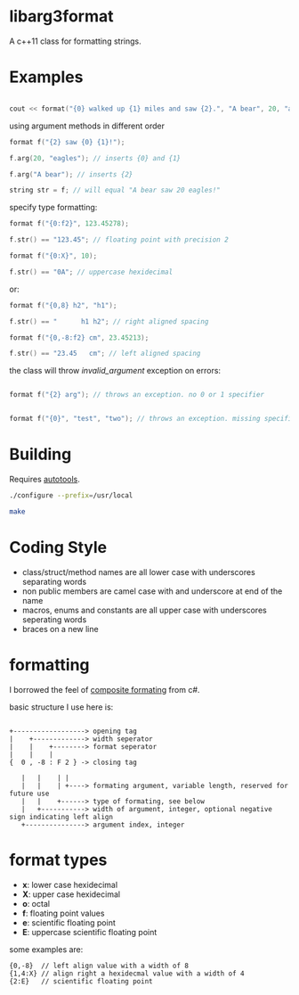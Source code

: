 libarg3format
=============

A c++11 class for formatting strings.

Examples
========

```c++

cout << format("{0} walked up {1} miles and saw {2}.", "A bear", 20, "an eagle");

```

using argument methods in different order

```c++
format f("{2} saw {0} {1}!");

f.arg(20, "eagles"); // inserts {0} and {1}

f.arg("A bear"); // inserts {2}

string str = f; // will equal "A bear saw 20 eagles!"
```

specify type formatting:

```c++
format f("{0:f2}", 123.45278);

f.str() == "123.45"; // floating point with precision 2

format f("{0:X}", 10);

f.str() == "0A"; // uppercase hexidecimal

```

or:

```c++
format f("{0,8} h2", "h1");

f.str() == "      h1 h2"; // right aligned spacing

format f("{0,-8:f2} cm", 23.45213);

f.str() == "23.45   cm"; // left aligned spacing

```

the class will throw *invalid_argument* exception on errors:

```c++

format f("{2} arg"); // throws an exception. no 0 or 1 specifier


format f("{0}", "test", "two"); // throws an exception. missing specifier

```

Building
========

Requires [autotools](http://en.wikipedia.org/wiki/GNU_build_system).

```bash
./configure --prefix=/usr/local

make
```

Coding Style
============

- class/struct/method names are all lower case with underscores separating words
- non public members are camel case with and underscore at end of the name
- macros, enums and constants are all upper case with underscores seperating words
- braces on a new line


formatting
==========

I borrowed the feel of [composite formating](http://msdn.microsoft.com/en-us/library/txafckwd.aspx) from c#.

basic structure I use here is:

```

+------------------> opening tag
|    +-------------> width seperator
|    |    +--------> format seperator
|    |    |
{  0 , -8 : F 2 } -> closing tag

   |   |    | |
   |   |    | +----> formating argument, variable length, reserved for future use
   |   |    +------> type of formating, see below
   |   +-----------> width of argument, integer, optional negative sign indicating left align
   +---------------> argument index, integer

```

format types
============

- **x**: lower case hexidecimal
- **X**: upper case hexidecimal
- **o**: octal
- **f**: floating point values
- **e**: scientific floating point
- **E**: uppercase scientific floating point

some examples are:

```
{0,-8}  // left align value with a width of 8
{1,4:X} // align right a hexidecmal value with a width of 4
{2:E}   // scientific floating point
```

